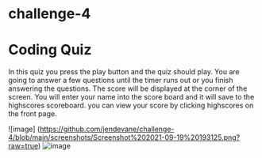 # challenge-4
# Coding Quiz
In this quiz you press the play button and the quiz should play. You are going to answer a few questions until the timer runs out or you finish answering the questions. The score will be displayed at the corner of the screen. You will enter your name into the score board and it will save to the highscores scoreboard. 
you can view your score by clicking highscores on the front page. 

![image] (https://github.com/jendevane/challenge-4/blob/main/screenshots/Screenshot%202021-09-19%20193125.png?raw=true)
![image](https://user-images.githubusercontent.com/87095302/133946885-727fb23c-5db0-4c76-b618-3249add9efdb.png)
